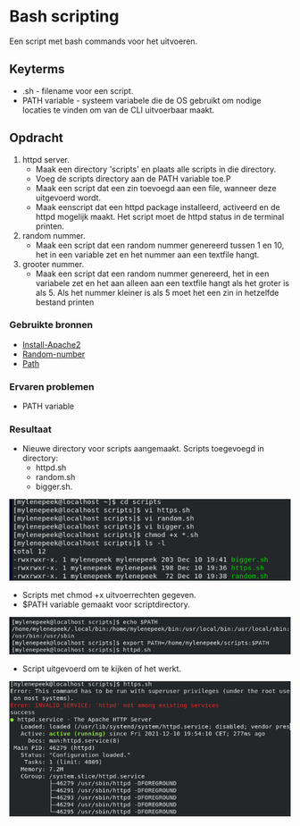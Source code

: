 # Bash scripting
Een script met bash commands voor het uitvoeren.

## Keyterms
- .sh - filename voor een script. 
- PATH variable - systeem variabele die de OS gebruikt om nodige locaties te vinden om van de CLI uitvoerbaar maakt.

## Opdracht
1. httpd server.
    - Maak een directory 'scripts' en plaats alle scripts in die directory.
    - Voeg de scripts directory aan de PATH variable toe.P
    - Maak een script dat een zin toevoegd aan een file, wanneer deze uitgevoerd wordt.
    - Maak eenscript dat een httpd package installeerd, activeerd en de httpd mogelijk maakt. Het script moet de httpd status in de terminal printen. 
2. random nummer.
    - Maak een script dat een random nummer genereerd tussen 1 en 10, het in een variable zet en het nummer aan een textfile hangt.
3. grooter nummer.
    - Maak een script dat een random nummer genereerd, het in een variabele zet en het aan alleen aan een textfile hangt als het groter is als 5. Als het nummer kleiner is als 5 moet het een zin in hetzelfde bestand printen

### Gebruikte bronnen
* [Install-Apache2](https://www.digitalocean.com/community/tutorials/how-to-install-the-apache-web-server-on-centos-8)
* [Random-number](https://stackoverflow.com/questions/8988824/generating-random-number-between-1-and-10-in-bash-shell-script)
* [Path](https://askubuntu.com/questions/551990/what-does-path-mean)

### Ervaren problemen
* PATH variable

### Resultaat
* Nieuwe directory voor scripts aangemaakt. Scripts toegevoegd in directory: 
    - httpd.sh
    - random.sh
    - bigger.sh. 

![scripts-making](../00_includes/01_Linux_01/scripts-making.png)

* Scripts met chmod +x uitvoerrechten gegeven.
* $PATH variable gemaakt voor scriptdirectory.

![scripts-path](../00_includes/01_Linux_01/scripts-path.png)

* Script uitgevoerd om te kijken of het werkt.

![scripts-httpd](../00_includes/01_Linux_01/scripts-httpd.png)

